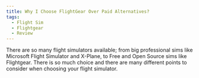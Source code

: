 ```yaml
---
title: Why I Choose FlightGear Over Paid Alternatives?
tags:
  - Flight Sim
  - Flightgear
  - Review
---
```


There are so many flight simulators available; from big professional sims like Microsoft Flight Simulator and X-Plane, to Free and Open Source sims like Flightgear. There is so much choice and there are many different points to consider when choosing your flight simulator.
